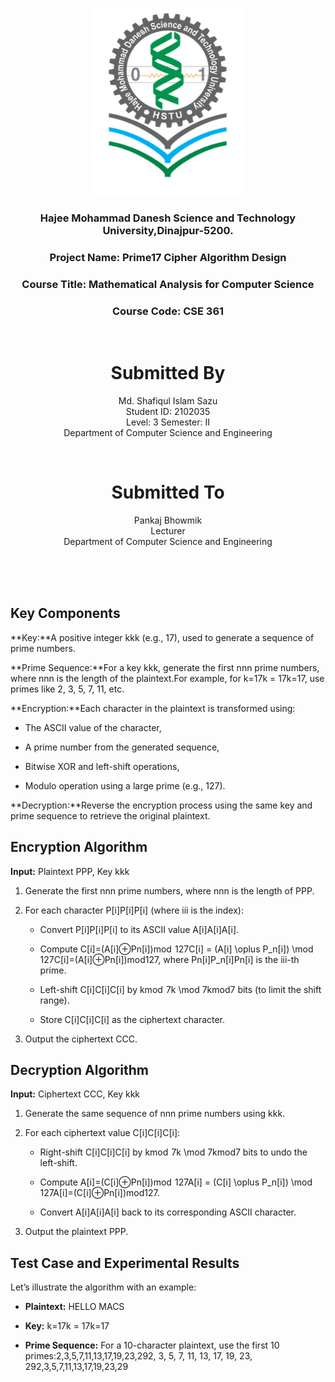 <p align="center">
  <img src="HSTU_Logo.png" alt="HSTU Logo" width="250" height="300">
</p>

<h3 align="center">
  Hajee Mohammad Danesh Science and Technology University,Dinajpur-5200.
</h3>
<h3 align="center">
Project Name: Prime17 Cipher Algorithm Design
</h3>

<h3 align="center">
  Course Title: Mathematical Analysis for Computer Science
</h3>

<h3 align="center">
  Course Code: CSE 361
</h3>
<br>
<h1 align="center">Submitted By</h1>

 <p align="center">Md. Shafiqul Islam Sazu<br>Student ID: 2102035<br>Level: 3 Semester: II<br>Department of Computer Science and Engineering</p>
 <br>

<h1 align="center">Submitted To</h1>

 <p align="center">Pankaj Bhowmik<br>Lecturer<br>Department of Computer Science and Engineering</p>


<br><br><br>


Key Components
--------------

**Key:**A positive integer kkk (e.g., 17), used to generate a sequence of prime numbers.

**Prime Sequence:**For a key kkk, generate the first nnn prime numbers, where nnn is the length of the plaintext.For example, for k=17k = 17k=17, use primes like 2, 3, 5, 7, 11, etc.

**Encryption:**Each character in the plaintext is transformed using:

*   The ASCII value of the character,
    
*   A prime number from the generated sequence,
    
*   Bitwise XOR and left-shift operations,
    
*   Modulo operation using a large prime (e.g., 127).
    

**Decryption:**Reverse the encryption process using the same key and prime sequence to retrieve the original plaintext.

Encryption Algorithm
--------------------

**Input:** Plaintext PPP, Key kkk

1.  Generate the first nnn prime numbers, where nnn is the length of PPP.
    
2.  For each character P\[i\]P\[i\]P\[i\] (where iii is the index):
    
    *   Convert P\[i\]P\[i\]P\[i\] to its ASCII value A\[i\]A\[i\]A\[i\].
        
    *   Compute C\[i\]=(A\[i\]⊕Pn\[i\])mod  127C\[i\] = (A\[i\] \\oplus P\_n\[i\]) \\mod 127C\[i\]=(A\[i\]⊕Pn​\[i\])mod127, where Pn\[i\]P\_n\[i\]Pn​\[i\] is the iii-th prime.
        
    *   Left-shift C\[i\]C\[i\]C\[i\] by kmod  7k \\mod 7kmod7 bits (to limit the shift range).
        
    *   Store C\[i\]C\[i\]C\[i\] as the ciphertext character.
        
3.  Output the ciphertext CCC.
    

Decryption Algorithm
--------------------

**Input:** Ciphertext CCC, Key kkk

1.  Generate the same sequence of nnn prime numbers using kkk.
    
2.  For each ciphertext value C\[i\]C\[i\]C\[i\]:
    
    *   Right-shift C\[i\]C\[i\]C\[i\] by kmod  7k \\mod 7kmod7 bits to undo the left-shift.
        
    *   Compute A\[i\]=(C\[i\]⊕Pn\[i\])mod  127A\[i\] = (C\[i\] \\oplus P\_n\[i\]) \\mod 127A\[i\]=(C\[i\]⊕Pn​\[i\])mod127.
        
    *   Convert A\[i\]A\[i\]A\[i\] back to its corresponding ASCII character.
        
3.  Output the plaintext PPP.
    

Test Case and Experimental Results
----------------------------------

Let’s illustrate the algorithm with an example:

*   **Plaintext:** HELLO MACS
    
*   **Key:** k=17k = 17k=17
    
*   **Prime Sequence:** For a 10-character plaintext, use the first 10 primes:2,3,5,7,11,13,17,19,23,292, 3, 5, 7, 11, 13, 17, 19, 23, 292,3,5,7,11,13,17,19,23,29
